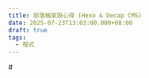 ```yaml
---
title: 部落格架設心得 (Hexo & Decap CMS)
date: 2025-07-23T13:03:00.000+08:00
draft: true
tags:
  - 程式
---
```

\#

